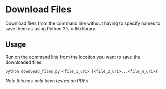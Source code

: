 # Download Files
Download files from the command line without having to specify names to save them as using Python 3's urllib library.

## Usage
Run on the command line from the location you want to save the downloaded files.

```
python download_files.py <file_1_uri> [<file_2_uri>...<file_n_uri>]
```

*Note this has only been tested on PDFs*
